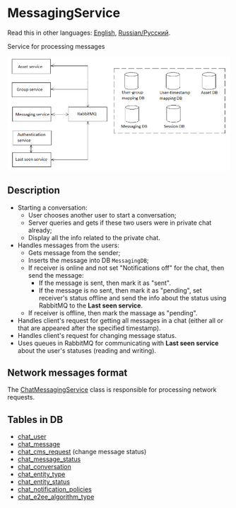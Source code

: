 # MessagingService

Read this in other languages: [English](MessagingService.md), [Russian/Русский](MessagingService.ru.md).

Service for processing messages 

![SystemOverview](../img/SystemOverview.png)

## Description  

- Starting a conversation: 
    - User chooses another user to start a conversation;
    - Server queries and gets if these two users were in private chat already; 
    - Display all the info related to the private chat.
- Handles messages from the users:
    - Gets message from the sender;
    - Inserts the message into DB `MessagingDB`;
    - If receiver is online and not set "Notifications off" for the chat, then send the message: 
        - If the message is sent, then mark it as "sent".
        - If the message is no sent, then mark it as "pending", set receiver's status offline and send the info about the status using RabbitMQ to the **Last seen service**.
    - If receiver is offline, then mark the massage as "pending".
- Handles client's request for getting all messages in a chat (either all or that are appeared after the specified timestamp).
- Handles client's request for changing message status.
- Uses queues in RabbitMQ for communicating with **Last seen service** about the user's statuses (reading and writing).

## Network messages format

The [ChatMessagingService](../Core/Services/ChatMessagingService.md) class is responsible for processing network requests. 

## Tables in DB

- [chat_user](../DbTables/chat_user.md)
- [chat_message](../DbTables/chat_message.md)
- [chat_cms_request](../DbTables/chat_cms_request.md) (change message status)
- [chat_message_status](../DbTables/chat_message_status.md)
- [chat_conversation](../DbTables/chat_conversation.md)
- [chat_entity_type](../DbTables/chat_entity_type.md)
- [chat_entity_status](../DbTables/chat_entity_status.md)
- [chat_notification_policies](../DbTables/chat_notification_policies.md)
- [chat_e2ee_algorithm_type](../DbTables/chat_e2ee_algorithm_type.md)
